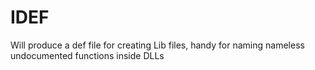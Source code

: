 IDEF
====

Will produce a def file for creating Lib files, handy for naming nameless undocumented functions inside DLLs 
